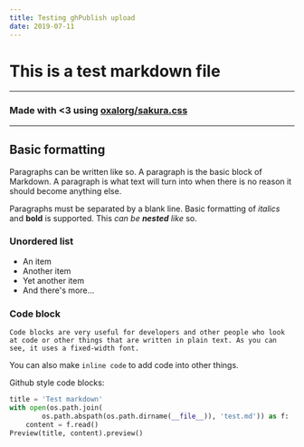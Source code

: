 ```yaml
---
title: Testing ghPublish upload
date: 2019-07-11
---
```



# This is a test markdown file

---

### Made with <3 using [oxalorg/sakura.css](https://github.com/oxalorg/sakura)

---

## Basic formatting

Paragraphs can be written like so. A paragraph is the basic block of Markdown. A paragraph is what text will turn into when there is no reason it should become anything else.

Paragraphs must be separated by a blank line. Basic formatting of *italics* and **bold** is supported. This *can be **nested** like* so.

### Unordered list

* An item
* Another item
* Yet another item
* And there's more...

### Code block

    Code blocks are very useful for developers and other people who look at code or other things that are written in plain text. As you can see, it uses a fixed-width font.

You can also make `inline code` to add code into other things.

Github style code blocks:

```python
title = 'Test markdown'
with open(os.path.join(
        os.path.abspath(os.path.dirname(__file__)), 'test.md')) as f:
    content = f.read()
Preview(title, content).preview()
```


  [1]: http://daringfireball.net/projects/markdown/
  [2]: http://www.fileformat.info/info/unicode/char/2163/index.htm
  [3]: http://www.markitdown.net/
